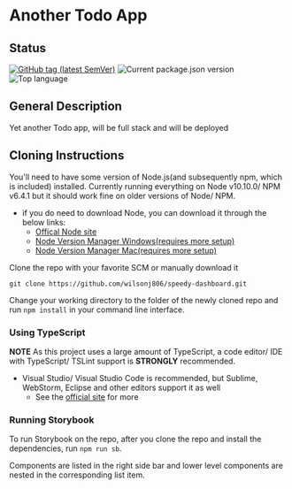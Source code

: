 # Another Todo App

## Status

[![GitHub tag (latest SemVer)](https://img.shields.io/github/tag/wilsonj806/another-todo.svg)](https://github.com/wilsonj806/another-todo)
![Current package.json version](https://img.shields.io/github/package-json/v/wilsonj806/another-todo.svg?label=current%20version)
![Top language](https://img.shields.io/github/languages/top/wilsonj806/another-todo.svg)

## General Description
Yet another Todo app, will be full stack and will be deployed

## Cloning Instructions

You'll need to have some version of Node.js(and subsequently npm, which is included) installed. Currently running everything on Node v10.10.0/ NPM v6.4.1 but it should work fine on older versions of Node/ NPM.
- if you do need to download Node, you can download it through the below links:
  - [Offical Node site](https://nodejs.org/en/download/)
  - [Node Version Manager Windows(requires more setup)](https://github.com/coreybutler/nvm-windows)
  - [Node Version Manager Mac(requires more setup)](https://github.com/creationix/nvm)

Clone the repo with your favorite SCM or manually download it
  ```
  git clone https://github.com/wilsonj806/speedy-dashboard.git
  ```

Change your working directory to the folder of the newly cloned repo and run ```npm install``` in your command line interface.

### Using TypeScript

**NOTE** As this project uses a large amount of TypeScript, a code editor/ IDE with TypeScript/ TSLint support is **STRONGLY** recommended.
- Visual Studio/ Visual Studio Code is recommended, but Sublime, WebStorm, Eclipse and other editors support it as well
  - See the [official site](https://www.typescriptlang.org/index.html#download-links) for more

### Running Storybook

To run Storybook on the repo, after you clone the repo and install the dependencies, run ```npm run sb```.

Components are listed in the right side bar and lower level components are nested in the corresponding list item.